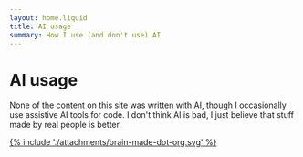 ```yaml
---
layout: home.liquid
title: AI usage
summary: How I use (and don't use) AI
---
```


# AI usage

None of the content on this site was written with AI, though I occasionally use assistive AI tools for code. I don't think AI is bad, I just believe that stuff made by real people is better.

<a id="brain-made-mark" href="https://brainmade.org/">
{% include './attachments/brain-made-dot-org.svg' %}
</a>